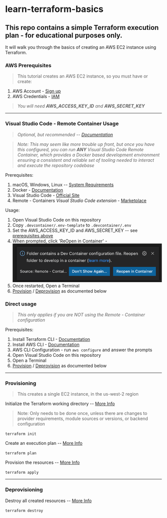 # learn-terraform-basics

## This repo contains a simple Terraform execution plan - for educational purposes only.

It will walk you through the basics of creating an AWS EC2 instance using Terraform.

### AWS Prerequisites

> This tutorial creates an AWS EC2 instance, so you must have or create:

1. AWS Account - [Sign up](https://aws.amazon.com/free)
2. AWS Credentials - [IAM](https://console.aws.amazon.com/iam/home?#/security_credentials)

> *You will need **AWS_ACCESS_KEY_ID** and **AWS_SECRET_KEY***


---
### Visual Studio Code - Remote Container Usage

> *Optional, but recommended -- [Documentation](https://code.visualstudio.com/docs/remote/containers)*

> *Note: This may seem like more trouble up front, but once you have this configured, you can run **ANY** Visual Studio Code Remote Container, which provides a Docker based development environment ensuring a consistent and reliable set of tooling needed to interact and execute the repository codebase*

Prerequisites:

1. macOS, Windows, Linux -- [System Requirements](https://code.visualstudio.com/docs/remote/containers#_system-requirements)
2. Docker - [Documentation](https://code.visualstudio.com/docs/remote/containers#_installation)
3. Visual Studio Code - [Official Site](https://code.visualstudio.com/)
4. Remote - Containers *Visual Studio Code extension* - [Marketplace](https://marketplace.visualstudio.com/items?itemName=ms-vscode-remote.remote-containers)

Usage:
1. Open Visual Studio Code on this repository
2. Copy `.devcontainer/.env-template` to `.devcontainer/.env`
3. Set the AWS_ACCESS_KEY_ID and AWS_SECRET_KEY -- see [prerequisites above](#aws-prerequisites)
4. When prompted, click 'ReOpen in Container' - ![Prompt](images/prompt.png)
5. Once restarted, Open a Terminal
6. [Provision](#provisioning) / [Deprovision](#deprovisioning) as documented below

### Direct usage 

> *This only applies if you are NOT using the Remote - Container configuration*

Prerequisites:

1. Install Terraform CLI - [Documentation](https://learn.hashicorp.com/tutorials/terraform/install-cli)
2. Install AWS CLI - [Documentation](https://docs.aws.amazon.com/cli/latest/userguide/install-cliv2.html)
3. AWS CLI Configuration - run `aws configure` and answer the prompts
4. Open Visual Studio Code on this repository
5. Open a Terminal
6. [Provision](#provisioning) / [Deprovision](#deprovisioning) as documented below


---
### Provisioning
> This creates a single EC2 instance, in the us-west-2 region

Initialize the Terraform working directory -- [More Info](https://www.terraform.io/docs/cli/init/index.html#initialization)
> Note: Only needs to be done once, unless there are changes to provider requirements, module sources or versions, or backend configuration

`terraform init`

Create an execution plan -- [More Info](https://www.terraform.io/docs/cli/commands/plan.html)

`terraform plan`


Provision the resources -- [More Info](https://www.terraform.io/docs/cli/commands/apply.html)

`terraform apply`

---
### Deprovisioning

Destroy all created resources -- [More Info](https://www.terraform.io/docs/cli/commands/destroy.html)

`terraform destroy`